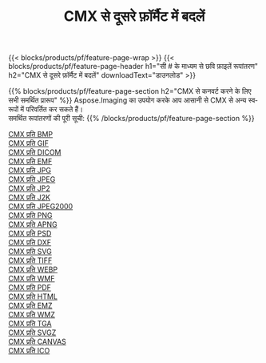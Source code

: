 ﻿---
title: CMX से दूसरे फ़ॉर्मैट में बदलें 
weight: 3920
url: /hi/java/conversion/from/cmx 
lang: hi
langdirlevel: 2
locales: zh-hans,ja,it,ru,de,es,fr,nl,id,lt,pl,pt,vi,tr,ko,zh-hant,ar,hi,th,sv,cs,uk,he
description: Aspose.Imaging का उपयोग करके आप आसानी से CMX से अन्य स्वरूपों में परिवर्तित कर सकते हैं
---

{{< blocks/products/pf/feature-page-wrap >}}
{{< blocks/products/pf/feature-page-header h1="सी # के माध्यम से छवि फ़ाइलें रूपांतरण" h2="CMX से दूसरे फ़ॉर्मैट में बदलें" downloadText="डाउनलोड" >}}


{{% blocks/products/pf/feature-page-section  h2="CMX से कनवर्ट करने के लिए सभी समर्थित प्रारूप" %}}
Aspose.Imaging का उपयोग करके आप आसानी से CMX से अन्य स्वरूपों में परिवर्तित कर सकते हैं।
<br/>
समर्थित रूपांतरणों की पूरी सूची:
{{% /blocks/products/pf/feature-page-section %}}
<div class="container-fluid productfamilypage bg-gray">
    <div class="convertypes bg-gray agp-content section">
        <div class="container">
		<div class="row other-converters">
		    <div class='col-md-2 other-converter remove-lp remove-rp'><a href="/imaging/hi/java/conversion/cmx-to-bmp" >CMX प्रति BMP</a></div><div class='col-md-2 other-converter remove-lp remove-rp'><a href="/imaging/hi/java/conversion/cmx-to-gif" >CMX प्रति GIF</a></div><div class='col-md-2 other-converter remove-lp remove-rp'><a href="/imaging/hi/java/conversion/cmx-to-dicom" >CMX प्रति DICOM</a></div><div class='col-md-2 other-converter remove-lp remove-rp'><a href="/imaging/hi/java/conversion/cmx-to-emf" >CMX प्रति EMF</a></div><div class='col-md-2 other-converter remove-lp remove-rp'><a href="/imaging/hi/java/conversion/cmx-to-jpg" >CMX प्रति JPG</a></div><div class='col-md-2 other-converter remove-lp remove-rp'><a href="/imaging/hi/java/conversion/cmx-to-jpeg" >CMX प्रति JPEG</a></div><div class='col-md-2 other-converter remove-lp remove-rp'><a href="/imaging/hi/java/conversion/cmx-to-jp2" >CMX प्रति JP2</a></div><div class='col-md-2 other-converter remove-lp remove-rp'><a href="/imaging/hi/java/conversion/cmx-to-j2k" >CMX प्रति J2K</a></div><div class='col-md-2 other-converter remove-lp remove-rp'><a href="/imaging/hi/java/conversion/cmx-to-jpeg2000" >CMX प्रति JPEG2000</a></div><div class='col-md-2 other-converter remove-lp remove-rp'><a href="/imaging/hi/java/conversion/cmx-to-png" >CMX प्रति PNG</a></div><div class='col-md-2 other-converter remove-lp remove-rp'><a href="/imaging/hi/java/conversion/cmx-to-apng" >CMX प्रति APNG</a></div><div class='col-md-2 other-converter remove-lp remove-rp'><a href="/imaging/hi/java/conversion/cmx-to-psd" >CMX प्रति PSD</a></div><div class='col-md-2 other-converter remove-lp remove-rp'><a href="/imaging/hi/java/conversion/cmx-to-dxf" >CMX प्रति DXF</a></div><div class='col-md-2 other-converter remove-lp remove-rp'><a href="/imaging/hi/java/conversion/cmx-to-svg" >CMX प्रति SVG</a></div><div class='col-md-2 other-converter remove-lp remove-rp'><a href="/imaging/hi/java/conversion/cmx-to-tiff" >CMX प्रति TIFF</a></div><div class='col-md-2 other-converter remove-lp remove-rp'><a href="/imaging/hi/java/conversion/cmx-to-webp" >CMX प्रति WEBP</a></div><div class='col-md-2 other-converter remove-lp remove-rp'><a href="/imaging/hi/java/conversion/cmx-to-wmf" >CMX प्रति WMF</a></div><div class='col-md-2 other-converter remove-lp remove-rp'><a href="/imaging/hi/java/conversion/cmx-to-pdf" >CMX प्रति PDF</a></div><div class='col-md-2 other-converter remove-lp remove-rp'><a href="/imaging/hi/java/conversion/cmx-to-html" >CMX प्रति HTML</a></div><div class='col-md-2 other-converter remove-lp remove-rp'><a href="/imaging/hi/java/conversion/cmx-to-emz" >CMX प्रति EMZ</a></div><div class='col-md-2 other-converter remove-lp remove-rp'><a href="/imaging/hi/java/conversion/cmx-to-wmz" >CMX प्रति WMZ</a></div><div class='col-md-2 other-converter remove-lp remove-rp'><a href="/imaging/hi/java/conversion/cmx-to-tga" >CMX प्रति TGA</a></div><div class='col-md-2 other-converter remove-lp remove-rp'><a href="/imaging/hi/java/conversion/cmx-to-svgz" >CMX प्रति SVGZ</a></div><div class='col-md-2 other-converter remove-lp remove-rp'><a href="/imaging/hi/java/conversion/cmx-to-canvas" >CMX प्रति CANVAS</a></div><div class='col-md-2 other-converter remove-lp remove-rp'><a href="/imaging/hi/java/conversion/cmx-to-ico" >CMX प्रति ICO</a></div>
                </div>
        </div>
    </div>
</div>
<br/>

